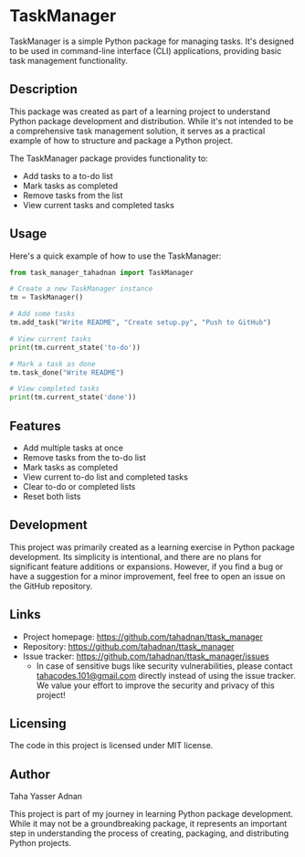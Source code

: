 # TaskManager

TaskManager is a simple Python package for managing tasks. It's designed to be used in command-line interface (CLI) applications, providing basic task management functionality.

## Description

This package was created as part of a learning project to understand Python package development and distribution. While it's not intended to be a comprehensive task management solution, it serves as a practical example of how to structure and package a Python project.

The TaskManager package provides functionality to:
- Add tasks to a to-do list
- Mark tasks as completed
- Remove tasks from the list
- View current tasks and completed tasks

## Usage

Here's a quick example of how to use the TaskManager:

```python
from task_manager_tahadnan import TaskManager

# Create a new TaskManager instance
tm = TaskManager()

# Add some tasks
tm.add_task("Write README", "Create setup.py", "Push to GitHub")

# View current tasks
print(tm.current_state('to-do'))

# Mark a task as done
tm.task_done("Write README")

# View completed tasks
print(tm.current_state('done'))
```

## Features

- Add multiple tasks at once
- Remove tasks from the to-do list
- Mark tasks as completed
- View current to-do list and completed tasks
- Clear to-do or completed lists
- Reset both lists

## Development
This project was primarily created as a learning exercise in Python package development. Its simplicity is intentional, and there are no plans for significant feature additions or expansions. However, if you find a bug or have a suggestion for a minor improvement, feel free to open an issue on the GitHub repository.
## Links

- Project homepage: https://github.com/tahadnan/ttask_manager
- Repository: https://github.com/tahadnan/ttask_manager
- Issue tracker: https://github.com/tahadnan/ttask_manager/issues
  - In case of sensitive bugs like security vulnerabilities, please contact
    tahacodes.101@gmail.com directly instead of using the issue tracker. We value your effort
    to improve the security and privacy of this project!

## Licensing

The code in this project is licensed under MIT license.

## Author

Taha Yasser Adnan

This project is part of my journey in learning Python package development. While it may not be a groundbreaking package, it represents an important step in understanding the process of creating, packaging, and distributing Python projects.

